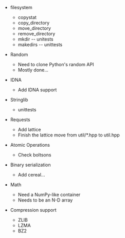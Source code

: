 - filesystem
    - copystat
    - copy_directory
    - move_directory
    - remove_directory
    - mkdir -- unitests
    - makedirs -- unittests

- Random
    - Need to clone Python's random API
    - Mostly done...

- IDNA
    - Add IDNA support

- Stringlib
    - unittests

- Requests
    - Add lattice
    - Finish the lattice move from util/*.hpp to util.hpp

- Atomic Operations
    - Check boltsons

- Binary serialization
    - Add cereal...

- Math
    - Need a NumPy-like container
    - Needs to be an N-D array

- Compression support
    - ZLIB
    - LZMA
    - BZ2
